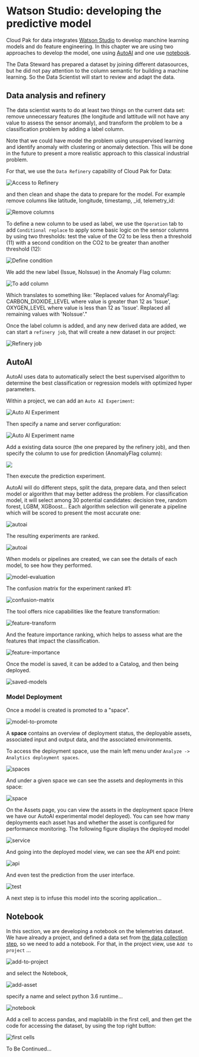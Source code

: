 # Watson Studio: developing the predictive model

Cloud Pak for data integrates [Watson Studio](https://www.ibm.com/cloud/watson-studio) to develop manchine learning models and do feature engineering. In this chapter we are using two approaches to develop the model, one using [AutoAI](https://www.ibm.com/cloud/watson-studio/autoai) and one use [notebook](#notebook).

The Data Steward has prepared a dataset by joining different datasources, but he did not pay attention to the column semantic for building a machine learning. So the Data Scientist will start to review and adapt the data.

## Data analysis and refinery

The data scientist wants to do at least two things on the current data set: remove unnecessary features (the longitude and lattitude will not have any value to assess the sensor anomaly), and transform the problem to be a classification problem by adding a label column. 

Note that we could have model the problem using unsupervised learning and identify anomaly with clustering or anomaly detection. This will be done in the future to present a more realistic approach to this classical industrial problem.

For that, we use the `Data Refinery` capability of Cloud Pak for Data:

![Access to Refinery](images/access-refine.png)

and then clean and shape the data to prepare for the model. For example remove columns like latitude, longitude, timestamp, _id, telemetry_id:

![Remove columns](images/remove-column.png)

To define a new column to be used as label, we use the `Operation` tab to add `Conditional replace` to apply some basic logic on the sensor columns by using two thresholds: test the value of the O2 to be less then a threshold (11) with a second condition on the CO2 to be greater than another threshold (12):

![Define condition](images/anomaly-flag-1.png)

We add the new label (Issue, NoIssue) in the Anomaly Flag column:

![To add column](images/anomaly-flag-2.png)

Which translates to something like: "Replaced values for AnomalyFlag: CARBON_DIOXIDE_LEVEL where value is greater than 12 as 'Issue', OXYGEN_LEVEL where value is less than 12 as 'Issue'. Replaced all remaining values with 'NoIssue'."

Once the label column is added, and any new derived data are added, we can start a `refinery job`, that will create a new dataset in our project:

![Refinery job](images/refinery-job.png)

## AutoAI

AutoAI uses data to automatically select the best supervised algorithm to determine the best classification or regression models with optimized hyper parameters.

Within a project, we can add an `Auto AI Experiment`:

![Auto AI Experiment](images/autoai-experiment.png)

Then specify a name and server configuration:

![Auto AI Experiment name](images/autoai-experiment-2.png)

Add a existing data source (the one prepared by the refinery job), and then specify the column to use for prediction (AnomalyFlag column):

![](images/autoai-class-column.png)

Then execute the prediction experiment.

AutoAI will do different steps, split the data, prepare data, and then select model or algorithm that may better address the problem. For classification model, it will select among 30 potential candidates: decision tree, random forest, LGBM, XGBoost... Each algorithm selection will generate a pipeline which will be scored to present the most accurate one:

![autoai](images/autoai-1.png)

The resulting experiments are ranked.

![autoai](images/autoai-2.png)

When models or pipelines are created, we can see the details of each model, to see how they performed.

![model-evaluation](images/model-evaluation.png)

The confusion matrix for the experiment ranked #1:

![confusion-matrix](images/confusion-matrix.png)

The tool offers nice capabilities like the feature transformation:

![feature-transform](images/feature-transform.png)

And the feature importance ranking, which helps to assess what are the features that impact the classification.

![feature-importance](images/feature-importance.png)

Once the model is saved, it can be added to a Catalog, and then being deployed.

![saved-models](images/saved-models.png)

### Model Deployment

Once a model is created is promoted to a "space".

![model-to-promote](images/model-to-promote.png)

A **space** contains an overview of deployment status, the deployable assets, associated input and output data, and the associated environments.

To access the deployment space, use the main left menu under `Analyze -> Analytics deployment spaces`.

![spaces](images/spaces.png)

And under a given space we can see the assets and deployments in this space:

![space](images/aspace.png)

On the Assets page, you can view the assets in the deployment space (Here we have our AutoAI experimental model deployed). You can see how many deployments each asset has and whether the asset is configured for performance monitoring. The following figure displays the deployed model

![service](images/online-service.png)

And going into the deployed model view, we can see the API end point:

![api](images/model-api.png)

And even test the prediction from the user interface.

![test](images/test-api.png)

A next step is to infuse this model into the scoring application...

## Notebook

In this section, we are developing a notebook on the telemetries dataset. We have already a project, and defined a data set from [the data collection step](../collect/cp4d-collect-data.md), so we need to add a notebook. For that, in the project view, use `Add to project` ...

![add-to-project](images/add-to-project.png)

and select the Notebook, 

![add-asset](images/add-asset.png)

specify a name and select python 3.6 runtime...

![notebook](images/notebook-1.png)


Add a cell to access pandas, and maplablib in the first cell, and then get the code for accessing the dataset, by using the top right button:

![first cells](images/notebook-2.png)


To Be Continued...